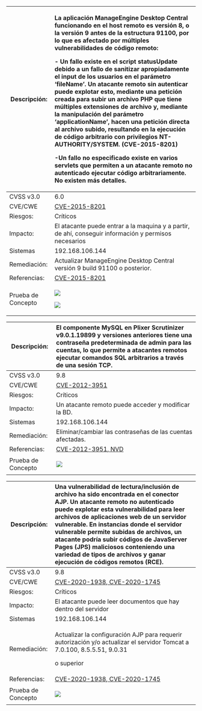 |Descripción:|<p>La aplicación ManageEngine Desktop Central funcionando en el host remoto es versión 8, o la versión 9 antes de la estructura 91100, por lo que es afectado por múltiples vulnerabilidades de código remoto:</p><p>- Un fallo existe en el script statusUpdate debido a un fallo de sanitizar apropiadamente el input de los usuarios en el parámetro ‘fileName’. Un atacante remoto sin autenticar puede explotar esto, mediante una petición creada para subir un archivo PHP que tiene múltiples extensiones de archivo y, mediante la manipulación del parámetro ‘applicationName’, hacen una petición directa al archivo subido, resultando en la ejecución de código arbitrario con privilegios NT-AUTHORITY/SYSTEM. (CVE-2015-8201)</p><p>-Un fallo no especificado existe en varios servlets que permiten a un atacante remoto no autenticado ejecutar código arbitrariamente. No existen más detalles.</p>|
| - | :- |
|CVSS v3.0|6\.0|
|CVE/CWE|[CVE-2015-8201](https://nvd.nist.gov/vuln/detail/CVE-2015-82001)|
|Riesgos:|Críticos|
|Impacto:|El atacante puede entrar a la maquina y a partir, de ahí, conseguir información y permisos necesarios|
|Sistemas|192\.168.106.144|
|Remediación:|Actualizar ManageEngine Desktop Central versión 9 build 91100 o posterior.|
|Referencias:|[CVE-2015-8201](https://nvd.nist.gov/vuln/detail/CVE-2015-82001)|
|Prueba de Concepto| <p> ![](imagenes/Untitled.png) </p> <p>![](imagenes/Untitled_1.png)</p>|



|Descripción:|El componente MySQL en Plixer Scrutinizer v9.0.1.19899 y versiones anteriores tiene una contraseña predeterminada de admin para las cuentas, lo que permite a atacantes remotos ejecutar comandos SQL arbitrarios a través de una sesión TCP.|
| - | :- |
|CVSS v3.0|9\.8|
|CVE/CWE|[CVE-2012-3951](https://cve.mitre.org/cgi-bin/cvename.cgi?name=CVE-2012-3951)|
|Riesgos:|Críticos|
|Impacto:|Un atacante remoto puede acceder y modificar la BD.|
|Sistemas|192\.168.106.144|
|Remediación:|Eliminar/cambiar las contraseñas de las cuentas afectadas.|
|Referencias:|[CVE-2012-3951](https://cve.mitre.org/cgi-bin/cvename.cgi?name=CVE-2012-3951),[ NVD](https://nvd.nist.gov/vuln/detail/CVE-2012-3951)|
|Prueba de Concepto|<p>![](imagenes/Untitled_2.png)</p>|



|Descripción:|Una vulnerabilidad de lectura/inclusión de archivo ha sido encontrada en el conector AJP. Un atacante remoto no autenticado puede explotar esta vulnerabilidad para leer archivos de aplicaciones web de un servidor vulnerable. En instancias donde el servidor vulnerable permite subidas de archivos, un atacante podría subir códigos de JavaServer Pages (JPS) maliciosos conteniendo una variedad de tipos de archivos y ganar ejecución de códigos remotos (RCE).|
| - | :- |
|CVSS v3.0|9\.8|
|CVE/CWE|[CVE-2020-1938](https://cve.mitre.org/cgi-bin/cvename.cgi?name=CVE-2020-1938),[ CVE-2020-1745](https://cve.mitre.org/cgi-bin/cvename.cgi?name=CVE-2020-1745)|
|Riesgos:|Críticos|
|Impacto:|El atacante puede leer documentos que hay dentro del servidor|
|Sistemas|192\.168.106.144|
|Remediación:|<p>Actualizar la configuración AJP para requerir autorización y/o actualizar el servidor Tomcat a 7.0.100, 8.5.5.51, 9.0.31</p><p>o superior</p>|
|Referencias:|[CVE-2020-1938](https://cve.mitre.org/cgi-bin/cvename.cgi?name=CVE-2020-1938),[ CVE-2020-1745](https://cve.mitre.org/cgi-bin/cvename.cgi?name=CVE-2020-1745)|
|Prueba de Concepto|<p>![](imagenes/Untitled_3.png)</p>|



